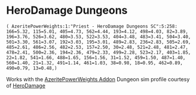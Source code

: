 # HeroDamage Dungeons
```
( AzeritePowerWeights:1:"Priest - HeroDamage Dungeons SC":5:258: 166=5.32, 115=5.01, 405=4.73, 562=4.44, 193=4.12, 498=4.03, 82=3.89, 196=3.76, 526=3.62, 480=3.53, 522=3.53, 404=3.48, 483=3.41, 504=3.40, 501=3.30, 561=3.07, 192=3.03, 195=3.01, 489=2.83, 236=2.83, 505=2.69, 485=2.61, 486=2.56, 482=2.53, 157=2.50, 30=2.48, 521=2.48, 481=2.47, 478=2.41, 500=2.36, 194=2.36, 479=2.33, 499=2.28, 523=2.17, 403=1.85, 22=1.82, 541=1.66, 488=1.65, 156=1.56, 31=1.52, 459=1.50, 487=1.40, 560=1.40, 21=1.32, 491=1.14, 461=1.03, 38=0.98, 18=0.95, 462=0.89, 490=0.79, 13=0.48,)
```

 Works with the [AzeritePowerWeights Addon](https://wow.curseforge.com/projects/azeritepowerweights)
 Dungeon sim profile courtesy of [HeroDamage](https://www.herodamage.com/)